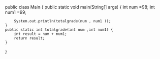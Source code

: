 
public class Main
{
	public static void main(String[] args) {
		int num =98;
		int num1 =99;
		
		System.out.println(totalgrade(num , num1 ));
	}
	public static int totalgrade(int num ,int num1) {
	    int result = num + num1;
	    return result;
	}
}